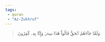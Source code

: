 ```yaml
---
tags: 
 - quran 
 - "Az-Zukhruf"
---
```


> وَلَمَّا جَآءَهُمُ ٱلۡحَقُّ قَالُواْ هَٰذَا سِحۡرٞ وَإِنَّا بِهِۦ كَٰفِرُونَ
